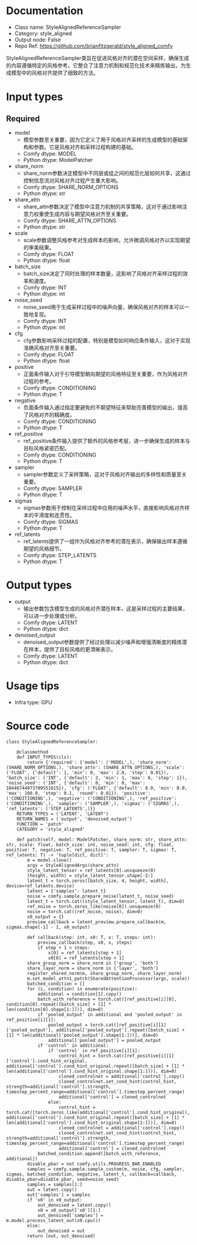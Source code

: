 # Documentation
- Class name: StyleAlignedReferenceSampler
- Category: style_aligned
- Output node: False
- Repo Ref: https://github.com/brianfitzgerald/style_aligned_comfy

StyleAlignedReferenceSampler类旨在促进风格对齐的潜在空间采样，确保生成的内容遵循特定的风格参考。它整合了注意力机制和规范化技术来精炼输出，为生成模型中的风格对齐提供了细致的方法。

# Input types
## Required
- model
    - 模型参数至关重要，因为它定义了用于风格对齐采样的生成模型的基础架构和参数。它是风格对齐和采样过程构建的基础。
    - Comfy dtype: MODEL
    - Python dtype: ModelPatcher
- share_norm
    - share_norm参数决定模型中不同层或组之间的规范化层如何共享，这通过控制信息流对风格对齐过程产生重大影响。
    - Comfy dtype: SHARE_NORM_OPTIONS
    - Python dtype: str
- share_attn
    - share_attn参数决定了模型中注意力机制的共享策略，这对于通过影响注意力权重使生成内容与期望风格对齐至关重要。
    - Comfy dtype: SHARE_ATTN_OPTIONS
    - Python dtype: str
- scale
    - scale参数调整风格参考对生成样本的影响，允许微调风格对齐以实现期望的审美结果。
    - Comfy dtype: FLOAT
    - Python dtype: float
- batch_size
    - batch_size决定了同时处理的样本数量，这影响了风格对齐采样过程的效率和速度。
    - Comfy dtype: INT
    - Python dtype: int
- noise_seed
    - noise_seed用于生成采样过程中的噪声向量，确保风格对齐的样本可以一致地复现。
    - Comfy dtype: INT
    - Python dtype: int
- cfg
    - cfg参数影响采样过程的配置，特别是模型如何响应条件输入，这对于实现准确风格对齐至关重要。
    - Comfy dtype: FLOAT
    - Python dtype: float
- positive
    - 正面条件输入对于引导模型朝向期望的风格特征至关重要，作为风格对齐过程的参考。
    - Comfy dtype: CONDITIONING
    - Python dtype: T
- negative
    - 负面条件输入通过指定要避免的不期望特征来帮助完善模型的输出，提高了风格对齐的精确度。
    - Comfy dtype: CONDITIONING
    - Python dtype: T
- ref_positive
    - ref_positive条件输入提供了额外的风格参考层，进一步确保生成的样本与目标风格紧密匹配。
    - Comfy dtype: CONDITIONING
    - Python dtype: T
- sampler
    - sampler参数定义了采样策略，这对于风格对齐输出的多样性和质量至关重要。
    - Comfy dtype: SAMPLER
    - Python dtype: T
- sigmas
    - sigmas参数用于控制在采样过程中应用的噪声水平，直接影响风格对齐样本的平滑度和连贯性。
    - Comfy dtype: SIGMAS
    - Python dtype: T
- ref_latents
    - ref_latents提供了一组作为风格对齐参考的潜在表示，确保输出样本遵循期望的风格细节。
    - Comfy dtype: STEP_LATENTS
    - Python dtype: T

# Output types
- output
    - 输出参数包含模型生成的风格对齐潜在样本，这是采样过程的主要结果，可以进一步处理或分析。
    - Comfy dtype: LATENT
    - Python dtype: dict
- denoised_output
    - denoised_output参数提供了经过处理以减少噪声和增强清晰度的精炼潜在样本，提供了目标风格的更清晰表示。
    - Comfy dtype: LATENT
    - Python dtype: dict

# Usage tips
- Infra type: GPU

# Source code
```
class StyleAlignedReferenceSampler:

    @classmethod
    def INPUT_TYPES(cls):
        return {'required': {'model': ('MODEL',), 'share_norm': (SHARE_NORM_OPTIONS,), 'share_attn': (SHARE_ATTN_OPTIONS,), 'scale': ('FLOAT', {'default': 1, 'min': 0, 'max': 2.0, 'step': 0.01}), 'batch_size': ('INT', {'default': 2, 'min': 1, 'max': 8, 'step': 1}), 'noise_seed': ('INT', {'default': 0, 'min': 0, 'max': 18446744073709551615}), 'cfg': ('FLOAT', {'default': 8.0, 'min': 0.0, 'max': 100.0, 'step': 0.1, 'round': 0.01}), 'positive': ('CONDITIONING',), 'negative': ('CONDITIONING',), 'ref_positive': ('CONDITIONING',), 'sampler': ('SAMPLER',), 'sigmas': ('SIGMAS',), 'ref_latents': ('STEP_LATENTS',)}}
    RETURN_TYPES = ('LATENT', 'LATENT')
    RETURN_NAMES = ('output', 'denoised_output')
    FUNCTION = 'patch'
    CATEGORY = 'style_aligned'

    def patch(self, model: ModelPatcher, share_norm: str, share_attn: str, scale: float, batch_size: int, noise_seed: int, cfg: float, positive: T, negative: T, ref_positive: T, sampler: T, sigmas: T, ref_latents: T) -> 'tuple[dict, dict]':
        m = model.clone()
        args = StyleAlignedArgs(share_attn)
        style_latent_tensor = ref_latents[0].unsqueeze(0)
        (height, width) = style_latent_tensor.shape[-2:]
        latent_t = torch.zeros([batch_size, 4, height, width], device=ref_latents.device)
        latent = {'samples': latent_t}
        noise = comfy.sample.prepare_noise(latent_t, noise_seed)
        latent_t = torch.cat((style_latent_tensor, latent_t), dim=0)
        ref_noise = torch.zeros_like(noise[0]).unsqueeze(0)
        noise = torch.cat((ref_noise, noise), dim=0)
        x0_output = {}
        preview_callback = latent_preview.prepare_callback(m, sigmas.shape[-1] - 1, x0_output)

        def callback(step: int, x0: T, x: T, steps: int):
            preview_callback(step, x0, x, steps)
            if step + 1 < steps:
                x[0] = ref_latents[step + 1]
                x0[0] = ref_latents[step + 1]
        share_group_norm = share_norm in ['group', 'both']
        share_layer_norm = share_norm in ['layer', 'both']
        register_shared_norm(m, share_group_norm, share_layer_norm)
        m.set_model_attn1_patch(SharedAttentionProcessor(args, scale))
        batched_condition = []
        for (i, condition) in enumerate(positive):
            additional = condition[1].copy()
            batch_with_reference = torch.cat([ref_positive[i][0], condition[0].repeat([batch_size] + [1] * len(condition[0].shape[1:]))], dim=0)
            if 'pooled_output' in additional and 'pooled_output' in ref_positive[i][1]:
                pooled_output = torch.cat([ref_positive[i][1]['pooled_output'], additional['pooled_output'].repeat([batch_size] + [1] * len(additional['pooled_output'].shape[1:]))], dim=0)
                additional['pooled_output'] = pooled_output
            if 'control' in additional:
                if 'control' in ref_positive[i][1]:
                    control_hint = torch.cat([ref_positive[i][1]['control'].cond_hint_original, additional['control'].cond_hint_original.repeat([batch_size] + [1] * len(additional['control'].cond_hint_original.shape[1:]))], dim=0)
                    cloned_controlnet = additional['control'].copy()
                    cloned_controlnet.set_cond_hint(control_hint, strength=additional['control'].strength, timestep_percent_range=additional['control'].timestep_percent_range)
                    additional['control'] = cloned_controlnet
                else:
                    control_hint = torch.cat([torch.zeros_like(additional['control'].cond_hint_original), additional['control'].cond_hint_original.repeat([batch_size] + [1] * len(additional['control'].cond_hint_original.shape[1:]))], dim=0)
                    cloned_controlnet = additional['control'].copy()
                    cloned_controlnet.set_cond_hint(control_hint, strength=additional['control'].strength, timestep_percent_range=additional['control'].timestep_percent_range)
                    additional['control'] = cloned_controlnet
            batched_condition.append([batch_with_reference, additional])
        disable_pbar = not comfy.utils.PROGRESS_BAR_ENABLED
        samples = comfy.sample.sample_custom(m, noise, cfg, sampler, sigmas, batched_condition, negative, latent_t, callback=callback, disable_pbar=disable_pbar, seed=noise_seed)
        samples = samples[1:]
        out = latent.copy()
        out['samples'] = samples
        if 'x0' in x0_output:
            out_denoised = latent.copy()
            x0 = x0_output['x0'][1:]
            out_denoised['samples'] = m.model.process_latent_out(x0.cpu())
        else:
            out_denoised = out
        return (out, out_denoised)
```